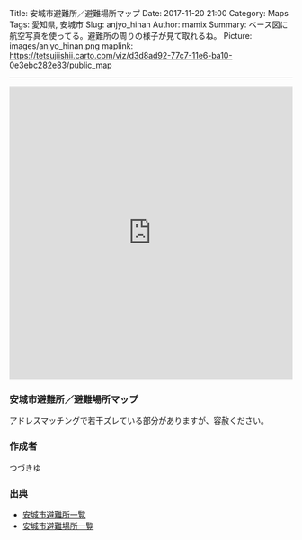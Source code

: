 Title: 安城市避難所／避難場所マップ
Date: 2017-11-20 21:00
Category: Maps
Tags: 愛知県, 安城市
Slug: anjyo_hinan
Author: mamix
Summary: ベース図に航空写真を使ってる。避難所の周りの様子が見て取れるね。
Picture: images/anjyo_hinan.png
maplink: https://tetsujiishii.carto.com/viz/d3d8ad92-77c7-11e6-ba10-0e3ebc282e83/public_map


---


<iframe width="100%" height="520" frameborder="0" src="https://tetsujiishii.carto.com/viz/d3d8ad92-77c7-11e6-ba10-0e3ebc282e83/embed_map" allowfullscreen webkitallowfullscreen mozallowfullscreen oallowfullscreen msallowfullscreen></iframe>

### 安城市避難所／避難場所マップ
アドレスマッチングで若干ズレている部分がありますが、容赦ください。


### 作成者
つづきゆ


### 出典
- [安城市避難所一覧](http://www.city.anjo.aichi.jp/kurasu/bosaibohan/yakudachi/hinanjo.html)
- [安城市避難場所一覧](http://www.city.anjo.aichi.jp/kurasu/bosaibohan/yakudachi/hinanbasyo.html)
